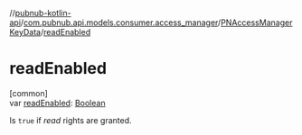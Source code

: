 //[pubnub-kotlin-api](../../../index.md)/[com.pubnub.api.models.consumer.access_manager](../index.md)/[PNAccessManagerKeyData](index.md)/[readEnabled](read-enabled.md)

# readEnabled

[common]\
var [readEnabled](read-enabled.md): [Boolean](https://kotlinlang.org/api/latest/jvm/stdlib/kotlin/-boolean/index.html)

Is `true` if *read* rights are granted.
